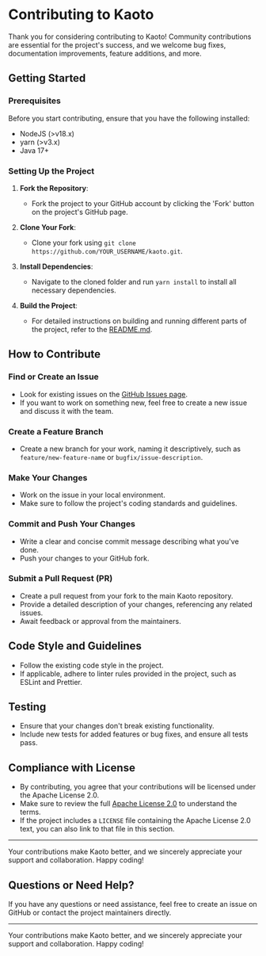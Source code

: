 # Contributing to Kaoto

Thank you for considering contributing to Kaoto! Community contributions are essential for the project's success, and we welcome bug fixes, documentation improvements, feature additions, and more.

## Getting Started

### Prerequisites

Before you start contributing, ensure that you have the following installed:

- NodeJS (>v18.x)
- yarn (>v3.x)
- Java 17+

### Setting Up the Project

1. **Fork the Repository**:
   - Fork the project to your GitHub account by clicking the 'Fork' button on the project's GitHub page.

2. **Clone Your Fork**:
   - Clone your fork using `git clone https://github.com/YOUR_USERNAME/kaoto.git`.

3. **Install Dependencies**:
   - Navigate to the cloned folder and run `yarn install` to install all necessary dependencies.

4. **Build the Project**:
   - For detailed instructions on building and running different parts of the project, refer to the [README.md](README.md).

## How to Contribute

### Find or Create an Issue

- Look for existing issues on the [GitHub Issues page](https://github.com/KaotoIO/kaoto/issues).
- If you want to work on something new, feel free to create a new issue and discuss it with the team.

### Create a Feature Branch

- Create a new branch for your work, naming it descriptively, such as `feature/new-feature-name` or `bugfix/issue-description`.

### Make Your Changes

- Work on the issue in your local environment.
- Make sure to follow the project's coding standards and guidelines.

### Commit and Push Your Changes

- Write a clear and concise commit message describing what you've done.
- Push your changes to your GitHub fork.

### Submit a Pull Request (PR)

- Create a pull request from your fork to the main Kaoto repository.
- Provide a detailed description of your changes, referencing any related issues.
- Await feedback or approval from the maintainers.

## Code Style and Guidelines

- Follow the existing code style in the project.
- If applicable, adhere to linter rules provided in the project, such as ESLint and Prettier.

## Testing

- Ensure that your changes don't break existing functionality.
- Include new tests for added features or bug fixes, and ensure all tests pass.

## Compliance with License

- By contributing, you agree that your contributions will be licensed under the Apache License 2.0.
- Make sure to review the full [Apache License 2.0](https://www.apache.org/licenses/LICENSE-2.0) to understand the terms.
- If the project includes a `LICENSE` file containing the Apache License 2.0 text, you can also link to that file in this section.

---

Your contributions make Kaoto better, and we sincerely appreciate your support and collaboration. Happy coding!

## Questions or Need Help?

If you have any questions or need assistance, feel free to create an issue on GitHub or contact the project maintainers directly.

---

Your contributions make Kaoto better, and we sincerely appreciate your support and collaboration. Happy coding!
